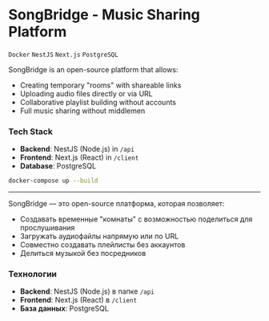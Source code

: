 # SongBridge - Music Sharing Platform

`Docker` `NestJS` `Next.js` `PostgreSQL`

SongBridge is an open-source platform that allows:
- Creating temporary "rooms" with shareable links
- Uploading audio files directly or via URL
- Collaborative playlist building without accounts
- Full music sharing without middlemen

### Tech Stack
- **Backend**: NestJS (Node.js) in `/api`
- **Frontend**: Next.js (React) in `/client`
- **Database**: PostgreSQL

```sh
docker-compose up --build
```

____________________________________

SongBridge — это open-source платформа, которая позволяет:
- Создавать временные "комнаты" с возможностью поделиться для прослушивания 
- Загружать аудиофайлы напрямую или по URL
- Совместно создавать плейлисты без аккаунтов
- Делиться музыкой без посредников

### Технологии
- **Backend**: NestJS (Node.js) в папке `/api` 
- **Frontend**: Next.js (React) в `/client`
- **База данных**: PostgreSQL